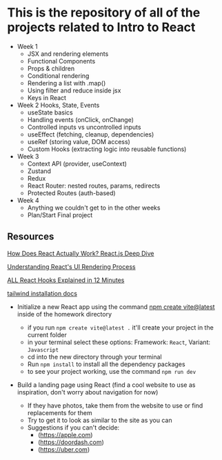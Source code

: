 # This is the repository of all of the projects related to Intro to React

- Week 1
    - JSX and rendering elements
    - Functional Components
    - Props & children
    - Conditional rendering 
    - Rendering a list with .map()
    - Using filter and reduce inside jsx
    - Keys in React
- Week 2 Hooks, State, Events
    - useState basics
    - Handling events (onClick, onChange)
    - Controlled inputs vs uncontrolled inputs
    - useEffect (fetching, cleanup, dependencies)
    - useRef (storing value, DOM access)
    - Custom Hooks (extracting logic into reusable functions)
- Week 3
    - Context API (provider, useContext)
    - Zustand
    - Redux
    - React Router: nested routes, params, redirects
    - Protected Routes (auth-based)
- Week 4
    - Anything we couldn't get to in the other weeks
    - Plan/Start Final project

## Resources

[How Does React Actually Work? React.js Deep Dive](https://www.youtube.com/watch?v=7YhdqIR2Yzo&t=328s&ab_channel=PhilipFabianek)

[Understanding React's UI Rendering Process](https://www.youtube.com/watch?v=i793Qm6kv3U)

[ALL React Hooks Explained in 12 Minutes](https://www.youtube.com/watch?v=LOH1l-MP_9k&ab_channel=CodeBootcamp)

[tailwind installation docs](https://tailwindcss.com/docs/installation/using-vite)

- Initialize a new React app using the command [npm create vite@latest](https://vite.dev/guide/) inside of the homework directory
    - if you run `npm create vite@latest .` it'll create your project in the current folder
    - in your terminal select these options: Framework: `React`, Variant: `Javascript`
    - cd into the new directory through your terminal
    - Run `npm install` to install all the dependency packages
    - to see your project working, use the command `npm run dev`

- Build a landing page using React (find a cool website to use as inspiration, don't worry about navigation for now) 
    - If they have photos, take them from the website to use or find replacements for them
    - Try to get it to look as similar to the site as you can
    - Suggestions if you can't decide:
        - (https://apple.com)
        - (https://doordash.com)
        - (https://uber.com)